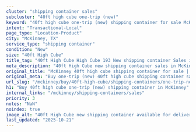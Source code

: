 ```yaml
---
cluster: "shipping container sales"
subcluster: "40ft high cube one-trip (new)"
keyword: "40ft high cube one-trip (new) shipping container for sale McKinney, TX"
intent: "Transactional-Local"
page_type: "Location-Product"
city: "McKinney, TX"
service_type: "shipping container"
condition: "New"
size: "40ft High Cube"
title_tag: "40ft High Cube High Cube 193 New shipping container Sales in McKinney | LC Container"
meta_description: "40ft High Cube new shipping container sales in McKinney. High cube containers with extra height. Fast delivery, competitive pricing. Serving shipping containers area. Quote ID: MKU. Call (214) 524-4168 for your free quote today."
original_title: "McKinney 40ft high cube shipping container for sale | LC"
original_meta: "Buy one-trip (new) 40ft high cube shipping container sale with local delivery in McKinney, TX. LC Container — local Since 2003. Request a fast quote today."
url_slug: "/mckinney/buy/40ft-high-cube/shipping-containers/one-trip-new"
h1: "Buy 40ft high cube one-trip (new) shipping container in McKinney"
internal_links: "/mckinney/shipping-containers/sales"
priority: 3
notes: "NaN"
noindex: true
image_alt: "40ft High Cube new shipping container available for delivery in McKinney"
last_updated: "2025-10-21"
---
```


<!-- TODO: Add unique city/inventory copy, images, and internal links here. -->
